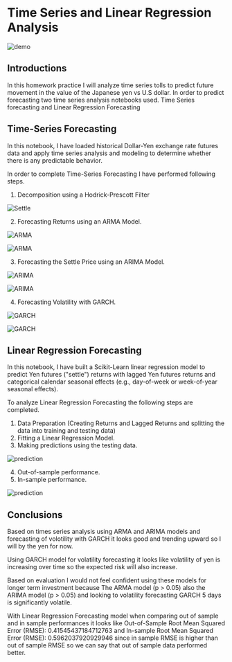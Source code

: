 # Time Series and Linear Regression Analysis

![demo](https://github.com/amanafzali/bootcamp_Time-Series/blob/main/Pictures/Time%20series%20demo.png?raw=true)

## Introductions

In this homework practice I will analyze time series tolls to predict future movement in the value of the Japanese yen vs U.S dollar. In order to predict forecasting two time series analysis notebooks used. Time Series forecasting and Linear Regression Forecasting

## Time-Series Forecasting

In this notebook, I have loaded historical Dollar-Yen exchange rate futures data and apply time series analysis and modeling to determine whether there is any predictable behavior.

In order to complete Time-Series Forecasting I have performed following steps.

1. Decomposition using a Hodrick-Prescott Filter

![Settle](https://github.com/amanafzali/bootcamp_Time-Series/blob/main/Pictures/Settle%20vs%20Trend.PNG?raw=true)


2. Forecasting Returns using an ARMA Model.

![ARMA](https://github.com/amanafzali/bootcamp_Time-Series/blob/main/Pictures/ARMA%20model%20results.PNG?raw=true)

![ARMA](https://github.com/amanafzali/bootcamp_Time-Series/blob/main/Pictures/5%20days%20return%20forecast.PNG?raw=true)

3. Forecasting the Settle Price using an ARIMA Model.

![ARIMA](https://github.com/amanafzali/bootcamp_Time-Series/blob/main/Pictures/ARMA%20model%20results.PNG?raw=true)

![ARIMA](https://github.com/amanafzali/bootcamp_Time-Series/blob/main/Pictures/5%20days%20future%20forecase.PNG?raw=true)

4. Forecasting Volatility with GARCH.

![GARCH](https://github.com/amanafzali/bootcamp_Time-Series/blob/main/Pictures/GARCH%20results.PNG?raw=true)

![GARCH](https://github.com/amanafzali/bootcamp_Time-Series/blob/main/Pictures/5%20Days%20forecast%20of%20volatility.PNG?raw=true)


## Linear Regression Forecasting

In this notebook, I have built a Scikit-Learn linear regression model to predict Yen futures ("settle") returns with lagged Yen futures returns and categorical calendar seasonal effects (e.g., day-of-week or week-of-year seasonal effects).

To analyze Linear Regression Forecasting the following steps are completed.

1. Data Preparation (Creating Returns and Lagged Returns and splitting the data into training and testing data)
2. Fitting a Linear Regression Model.
3. Making predictions using the testing data.

![prediction](https://github.com/amanafzali/bootcamp_Time-Series/blob/main/Pictures/Predictions.PNG?raw=true)


4. Out-of-sample performance.
5. In-sample performance.

![prediction](https://github.com/amanafzali/bootcamp_Time-Series/blob/main/Pictures/Performance.PNG?raw=true)


## Conclusions

 Based on times series analysis using ARMA and ARIMA models and forecasting of volotility with GARCH it looks good and trending upward so I will by the yen for now.

Using GARCH model for volatility forecasting it looks like volatility of yen is increasing over time so the expected risk will also increase.

Based on evaluation I would not feel confident using these models for longer term investment because The ARMA model (p > 0.05) also the ARIMA model (p > 0.05) and looking to volatility forecasting GARCH 5 days is significantly volatile.

With Linear Regression Forecasting model when comparing out of sample and in sample performances it looks like Out-of-Sample Root Mean Squared Error (RMSE): 0.41545437184712763 and In-sample Root Mean Squared Error (RMSE): 0.5962037920929946 since in sample RMSE is higher than out of sample RMSE so we can say that out of sample data performed better.
